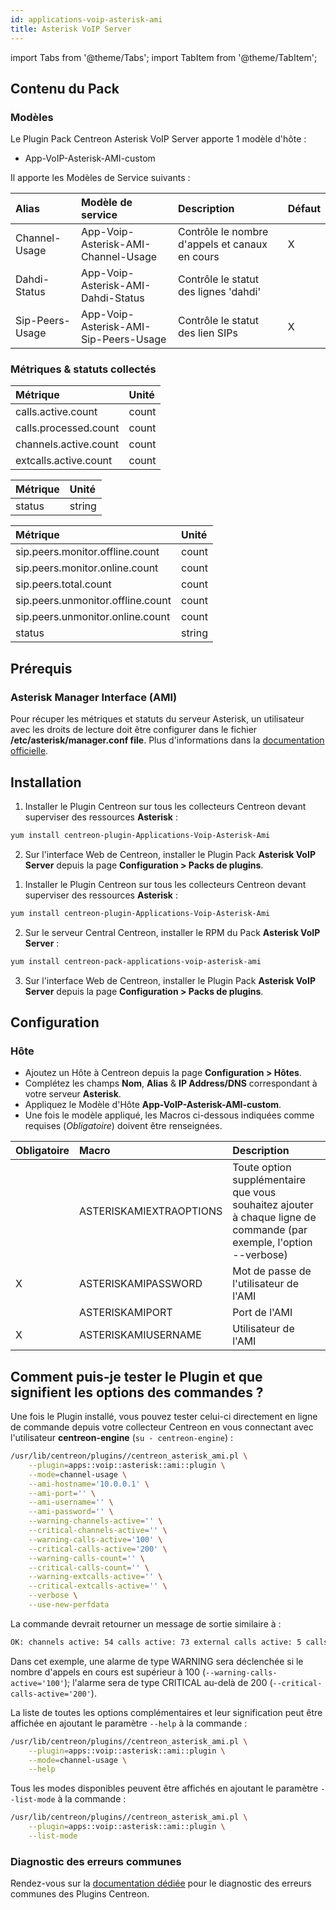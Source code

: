 ```yaml
---
id: applications-voip-asterisk-ami
title: Asterisk VoIP Server
---
```

import Tabs from '@theme/Tabs';
import TabItem from '@theme/TabItem';


## Contenu du Pack

### Modèles

Le Plugin Pack Centreon Asterisk VoIP Server apporte 1 modèle d'hôte :
* App-VoIP-Asterisk-AMI-custom

Il apporte les Modèles de Service suivants :

| Alias           | Modèle de service                     | Description                                    | Défaut |
|:----------------|:--------------------------------------|:-----------------------------------------------|:-------|
| Channel-Usage   | App-Voip-Asterisk-AMI-Channel-Usage   | Contrôle le nombre d'appels et canaux en cours | X      |
| Dahdi-Status    | App-Voip-Asterisk-AMI-Dahdi-Status    | Contrôle le statut des lignes 'dahdi'          |        |
| Sip-Peers-Usage | App-Voip-Asterisk-AMI-Sip-Peers-Usage | Contrôle le statut des lien SIPs               | X      |

### Métriques & statuts collectés

<Tabs groupId="sync">
<TabItem value="Channel-Usage" label="Channel-Usage">

| Métrique              | Unité |
|:----------------------|:------|
| calls.active.count    | count |
| calls.processed.count | count |
| channels.active.count | count |
| extcalls.active.count | count |

</TabItem>
<TabItem value="Dahdi-Status" label="Dahdi-Status">

| Métrique    | Unité  |
|:------------|:-------|
| status      | string |

</TabItem>
<TabItem value="Sip-Peers-Usage" label="Sip-Peers-Usage">

| Métrique                          | Unité  |
|:----------------------------------|:-------|
| sip.peers.monitor.offline.count   | count  |
| sip.peers.monitor.online.count    | count  |
| sip.peers.total.count             | count  |
| sip.peers.unmonitor.offline.count | count  |
| sip.peers.unmonitor.online.count  | count  |
| status                            | string |

</TabItem>
</Tabs>

## Prérequis

### Asterisk Manager Interface (AMI)

Pour récuper les métriques et statuts du serveur Asterisk, un utilisateur avec 
les droits de lecture doit être configurer dans le fichier 
**/etc/asterisk/manager.conf file**. Plus d'informations dans la
[documentation officielle](https://wiki.asterisk.org/wiki/pages/viewpage.action?pageId=4817239).

## Installation

<Tabs groupId="sync">
<TabItem value="Online License" label="Online License">

1. Installer le Plugin Centreon sur tous les collecteurs Centreon devant superviser des ressources **Asterisk** :

```bash
yum install centreon-plugin-Applications-Voip-Asterisk-Ami
```

2. Sur l'interface Web de Centreon, installer le Plugin Pack **Asterisk VoIP Server** depuis la page **Configuration > Packs de plugins**.

</TabItem>
<TabItem value="Offline License" label="Offline License">

1. Installer le Plugin Centreon sur tous les collecteurs Centreon devant superviser des ressources **Asterisk** :

```bash
yum install centreon-plugin-Applications-Voip-Asterisk-Ami
```

2. Sur le serveur Central Centreon, installer le RPM du Pack **Asterisk VoIP Server** :

```bash
yum install centreon-pack-applications-voip-asterisk-ami
```

3. Sur l'interface Web de Centreon, installer le Plugin Pack **Asterisk VoIP Server** depuis la page **Configuration > Packs de plugins**.

</TabItem>
</Tabs>

## Configuration

### Hôte

* Ajoutez un Hôte à Centreon depuis la page **Configuration > Hôtes**.
* Complétez les champs **Nom**, **Alias** & **IP Address/DNS** correspondant à votre serveur **Asterisk**.
* Appliquez le Modèle d'Hôte **App-VoIP-Asterisk-AMI-custom**.
* Une fois le modèle appliqué, les Macros ci-dessous indiquées comme requises (*Obligatoire*) doivent être renseignées.

| Obligatoire | Macro                   | Description                                                                                                         |
|:------------|:------------------------|:--------------------------------------------------------------------------------------------------------------------|
|             | ASTERISKAMIEXTRAOPTIONS | Toute option supplémentaire que vous souhaitez ajouter à chaque ligne de commande (par exemple, l'option --verbose) |
| X           | ASTERISKAMIPASSWORD     | Mot de passe de l'utilisateur de l'AMI                                                                              |
|             | ASTERISKAMIPORT         | Port de l'AMI                                                                                                       |
| X           | ASTERISKAMIUSERNAME     | Utilisateur de l'AMI                                                                                                |

## Comment puis-je tester le Plugin et que signifient les options des commandes ? 

Une fois le Plugin installé, vous pouvez tester celui-ci directement en ligne 
de commande depuis votre collecteur Centreon en vous connectant avec 
l'utilisateur **centreon-engine** (`su - centreon-engine`) :

```bash
/usr/lib/centreon/plugins//centreon_asterisk_ami.pl \
    --plugin=apps::voip::asterisk::ami::plugin \
    --mode=channel-usage \
    --ami-hostname='10.0.0.1' \
    --ami-port='' \
    --ami-username='' \
    --ami-password='' \
    --warning-channels-active='' \
    --critical-channels-active='' \
    --warning-calls-active='100' \
    --critical-calls-active='200' \
    --warning-calls-count='' \
    --critical-calls-count='' \
    --warning-extcalls-active='' \
    --critical-extcalls-active='' \
    --verbose \
    --use-new-perfdata 
```

La commande devrait retourner un message de sortie similaire à :

```bash
OK: channels active: 54 calls active: 73 external calls active: 5 calls count: 746 | 'channels.active.count'=54;;;0; 'calls.active.count'=73;0:100;0:200;0; 'extcalls.active.count'=5;;;0; 'calls.processed.count'=746;;;0;
```

Dans cet exemple, une alarme de type WARNING sera déclenchée si le nombre
d'appels en cours est supérieur à 100 (`--warning-calls-active='100'`); l'alarme 
sera de type CRITICAL au-delà de 200 (`--critical-calls-active='200'`).

La liste de toutes les options complémentaires et leur signification peut être
affichée en ajoutant le paramètre `--help` à la commande :

```bash
/usr/lib/centreon/plugins//centreon_asterisk_ami.pl \
    --plugin=apps::voip::asterisk::ami::plugin \
    --mode=channel-usage \
    --help
 ```

Tous les modes disponibles peuvent être affichés en ajoutant le paramètre 
`--list-mode` à la commande :

```bash
/usr/lib/centreon/plugins//centreon_asterisk_ami.pl \
    --plugin=apps::voip::asterisk::ami::plugin \
    --list-mode
 ```

### Diagnostic des erreurs communes

Rendez-vous sur la [documentation dédiée](../getting-started/how-to-guides/troubleshooting-plugins.md)
pour le diagnostic des erreurs communes des Plugins Centreon.